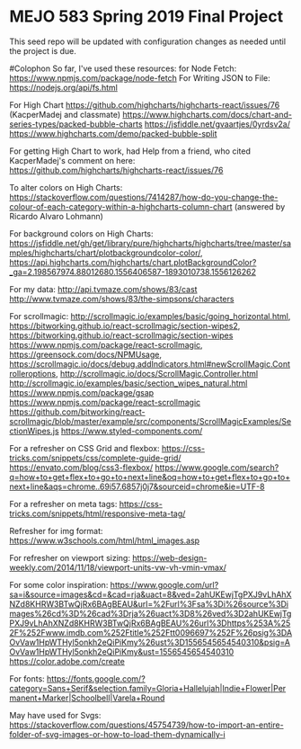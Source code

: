 # MEJO 583 Spring 2019 Final Project

This seed repo will be updated with configuration changes as needed until the project is due.


#Colophon 
So far, I've used these resources:
for Node Fetch: https://www.npmjs.com/package/node-fetch
For Writing JSON to File: https://nodejs.org/api/fs.html

For High Chart 
https://github.com/highcharts/highcharts-react/issues/76 (KacperMadej and classmate)
https://www.highcharts.com/docs/chart-and-series-types/packed-bubble-charts 
https://jsfiddle.net/gvaartjes/0yrdsv2a/
https://www.highcharts.com/demo/packed-bubble-split

For getting High Chart to work, had Help from a friend, who cited KacperMadej's comment on here: 
https://github.com/highcharts/highcharts-react/issues/76

To alter colors on High Charts: 
https://stackoverflow.com/questions/7414287/how-do-you-change-the-colour-of-each-category-within-a-highcharts-column-chart (answered by Ricardo Alvaro Lohmann)

For background colors on High Charts:
https://jsfiddle.net/gh/get/library/pure/highcharts/highcharts/tree/master/samples/highcharts/chart/plotbackgroundcolor-color/, https://api.highcharts.com/highcharts/chart.plotBackgroundColor?_ga=2.198567974.88012680.1556406587-1893010738.1556126262

For my data:
http://api.tvmaze.com/shows/83/cast
http://www.tvmaze.com/shows/83/the-simpsons/characters

For scrollmagic:
http://scrollmagic.io/examples/basic/going_horizontal.html, 
https://bitworking.github.io/react-scrollmagic/section-wipes2, 
https://bitworking.github.io/react-scrollmagic/section-wipes
https://www.npmjs.com/package/react-scrollmagic, 
https://greensock.com/docs/NPMUsage, 
https://scrollmagic.io/docs/debug.addIndicators.html#newScrollMagic.Controlleroptions, 
http://scrollmagic.io/docs/ScrollMagic.Controller.html
http://scrollmagic.io/examples/basic/section_wipes_natural.html
https://www.npmjs.com/package/gsap
https://www.npmjs.com/package/react-scrollmagic
https://github.com/bitworking/react-scrollmagic/blob/master/example/src/components/ScrollMagicExamples/SectionWipes.js
https://www.styled-components.com/



For a refresher on CSS Grid and flexbox:
https://css-tricks.com/snippets/css/complete-guide-grid/
https://envato.com/blog/css3-flexbox/
https://www.google.com/search?q=how+to+get+flex+to+go+to+next+line&oq=how+to+get+flex+to+go+to+next+line&aqs=chrome..69i57.6857j0j7&sourceid=chrome&ie=UTF-8

For a refresher on meta tags:
https://css-tricks.com/snippets/html/responsive-meta-tag/

Refresher for img format:
https://www.w3schools.com/html/html_images.asp

For refresher on viewport sizing:
https://web-design-weekly.com/2014/11/18/viewport-units-vw-vh-vmin-vmax/

For some color inspiration:
https://www.google.com/url?sa=i&source=images&cd=&cad=rja&uact=8&ved=2ahUKEwjTgPXJ9vLhAhXNZd8KHRW3BTwQjRx6BAgBEAU&url=%2Furl%3Fsa%3Di%26source%3Dimages%26cd%3D%26cad%3Drja%26uact%3D8%26ved%3D2ahUKEwjTgPXJ9vLhAhXNZd8KHRW3BTwQjRx6BAgBEAU%26url%3Dhttps%253A%252F%252Fwww.imdb.com%252Ftitle%252Ftt0096697%252F%26psig%3DAOvVaw1HpWTHyl5onkh2eQiPiKmy%26ust%3D1556545654540310&psig=AOvVaw1HpWTHyl5onkh2eQiPiKmy&ust=1556545654540310
https://color.adobe.com/create

For fonts:
https://fonts.google.com/?category=Sans+Serif&selection.family=Gloria+Hallelujah|Indie+Flower|Permanent+Marker|Schoolbell|Varela+Round

May have used for Svgs:
https://stackoverflow.com/questions/45754739/how-to-import-an-entire-folder-of-svg-images-or-how-to-load-them-dynamically-i